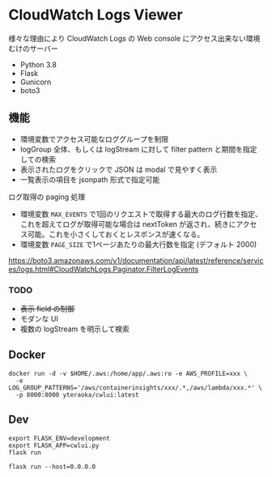 # CloudWatch Logs Viewer

様々な理由により CloudWatch Logs の Web console にアクセス出来ない環境むけのサーバー

- Python 3.8
- Flask
- Gunicorn
- boto3

## 機能

- 環境変数でアクセス可能なロググループを制限
- logGroup 全体、もしくは logStream に対して filter pattern と期間を指定しての検索
- 表示されたログをクリックで JSON は modal で見やすく表示
- 一覧表示の項目を jsonpath 形式で指定可能

ログ取得の paging 処理

- 環境変数 `MAX_EVENTS` で1回のリクエストで取得する最大のログ行数を指定、これを超えてログが取得可能な場合は nextToken が返され、続きにアクセス可能。これを小さくしておくとレスポンスが速くなる。
- 環境変数 `PAGE_SIZE` で1ページあたりの最大行数を指定 (デフォルト 2000)

https://boto3.amazonaws.com/v1/documentation/api/latest/reference/services/logs.html#CloudWatchLogs.Paginator.FilterLogEvents

### TODO

- ~~表示 field の制御~~
- モダンな UI
- 複数の logStream を明示して検索

## Docker

```
docker run -d -v $HOME/.aws:/home/app/.aws:ro -e AWS_PROFILE=xxx \
  -e LOG_GROUP_PATTERNS='/aws/containerinsights/xxx/.*,/aws/lambda/xxx.*' \
  -p 8000:8000 yteraoka/cwlui:latest
```

## Dev

```
export FLASK_ENV=development
export FLASK_APP=cwlui.py
flask run
```

```
flask run --host=0.0.0.0
```
